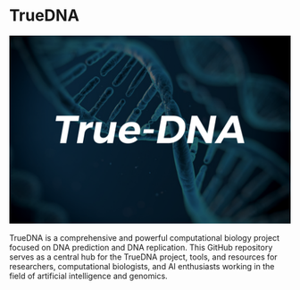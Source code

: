 # TrueDNA

![TrueDNA Logo](TrueDNA.png)

TrueDNA is a comprehensive and powerful computational biology project focused on DNA prediction and DNA replication. This GitHub repository serves as a central hub for the TrueDNA project, tools, and resources for researchers, computational biologists, and AI enthusiasts working in the field of artificial intelligence and genomics.
